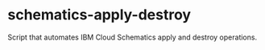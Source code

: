 # schematics-apply-destroy
Script that automates IBM Cloud Schematics apply and destroy operations.
